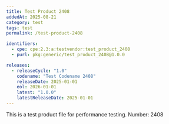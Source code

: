 ```yaml
---
title: Test Product 2408
addedAt: 2025-08-21
category: test
tags: test
permalink: /test-product-2408

identifiers:
  - cpe: cpe:2.3:a:testvendor:test_product_2408
  - purl: pkg:generic/test_product_2408@1.0.0

releases:
  - releaseCycle: "1.0"
    codename: "Test Codename 2408"
    releaseDate: 2025-01-01
    eol: 2026-01-01
    latest: "1.0.0"
    latestReleaseDate: 2025-01-01
---
```


This is a test product file for performance testing. Number: 2408
